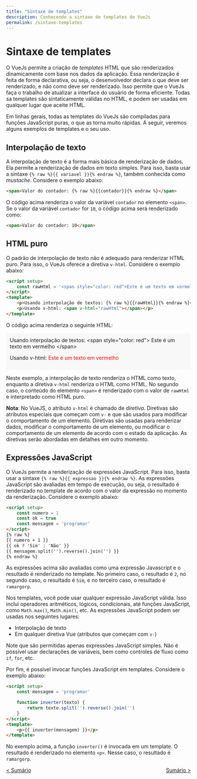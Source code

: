 ```yaml
---
title: "Sintaxe de templates"
description: Conhecendo a sintaxe de templates do VueJs
permalink: /sintaxe-templates
---
```


# Sintaxe de templates

O VueJs permite a criação de *templates* HTML que são renderizados dinamicamente com base nos dados da aplicação. Essa renderização é feita de forma declarativa, ou seja, o desenvolvedor declara o que deve ser renderizado, e não como deve ser renderizado. Isso permite que o VueJs faça o trabalho de atualizar a interface do usuário de forma eficiente. Todas sa templates são sintaticamente válidas no HTML, e podem ser usadas em qualquer lugar que aceite HTML.

Em linhas gerais, todas as templates do VueJs são compiladas para funções JavaScript puras, o que as torna muito rápidas. A seguir, veremos alguns exemplos de templates e o seu uso.

## Interpolação de texto

A interpolação de texto é a forma mais básica de renderização de dados. Ela permite a renderização de dados em texto simples. Para isso, basta usar a sintaxe `{% raw %}{{ variavel }}{% endraw %}`, também conhecida como *mustache*. Considere o exemplo abaixo:

```html
<span>Valor do contador: {% raw %}{{contador}}{% endraw %}</span>
```

O código acima renderiza o valor da variável `contador` no elemento `<span>`. Se o valor da variável `contador` for `10`, o código acima será renderizado como:

```html
<span>Valor do contador: 10</span>
```

## HTML puro

O padrão de interpolação de texto não é adequado para renderizar HTML puro. Para isso, o VueJs oferece a diretiva `v-html`. Considere o exemplo abaixo:

```html
<script setup>
    const rawHtml = '<span style="color: red">Este é um texto em vermelho</span>'
</script>
<template>
    <p>Usando interpolação de textos: {% raw %}{{rawHtml}}{% endraw %}</p>
    <p>Usando v-html: <span v-html="rawHtml"></span></p>
</template>
```

O código acima renderiza o seguinte HTML:

<div style="padding:10px;background-color: #f8f8f8;">
Usando interpolação de textos: &ltspan style="color: red"&gt Este é um texto em vermelho &lt/span&gt
<p>Usando v-html: <span style="color: red">Este é um texto em vermelho</span></p>
</div>

Neste exemplo, a interpolação de texto renderiza o HTML como texto, enquanto a diretiva `v-html` renderiza o HTML como HTML. No segundo caso, o conteúdo do elemento `<span>` é renderizado com o valor de `rawHtml` e interpretado como HTML puro.

**Nota**: No VueJS, o atributo `v-html` é chamado de *diretiva*. Diretivas são atributos especiais que começam com `v-` e que são usados para modificar o comportamento de um elemento. Diretivas são usadas para renderizar dados, modificar o comportamento de um elemento, ou modificar o comportamento de um elemento de acordo com o estado da aplicação. As diretivas serão abordadas em detalhes em outro momento.

## Expressões JavaScript

O VueJs permite a renderização de expressões JavaScript. Para isso, basta usar a sintaxe `{% raw %}{{ expressao }}{% endraw %}`. As expressões JavaScript são avaliadas em tempo de execução, ou seja, o resultado é renderizado no template de acordo com o valor da expressão no momento da renderização. Considere o exemplo abaixo:

```html
<script setup>
    const numero = 1
    const ok = true
    const mensagem = 'programar'
</script>
{% raw %}
{{ numero + 1 }}
{{ ok ? 'Sim' : 'Não' }}
{{ mensagem.split('').reverse().join('') }}
{% endraw %}
```

As expressões acima são avaliadas como uma expressão Javascript e o resultado é renderizado no template. No primeiro caso, o resultado é `2`, no segundo caso, o resultado é `Sim`, e no terceiro caso, o resultado é `ramargorp`.

Nos templates, você pode usar qualquer expressão JavaScript válida. Isso inclui operadores aritméticos, lógicos, condicionais, até funções JavaScript, como `Math.max()`, `Math.min()`, etc. As expressões JavaScript podem ser usadas nos seguintes lugares:

* Interpolação de texto
* Em qualquer diretiva Vue (atributos que começam com `v-`)

Note que são permitidas apenas expressões JavaScript simples. Não é possível usar declarações de variáveis, bem como controles de fluxo como `if`, `for`, etc.

Por fim, é possível invocar funções JavaScript em templates. Considere o exemplo abaixo:

```html
<script setup>
    const mensagem = 'programar'

    function inverter(texto) {
        return texto.split('').reverse().join('')
    }
</script>
<template>
    <p>{{ inverter(mensagem) }}</p>
</template>
```

No exemplo acima, a função `inverter()` é invocada em um template. O resultado é renderizado no elemento `<p>`. Nesse caso, o resultado é `ramargorp`.

<span style="display: flex; justify-content: space-between;"><span>[&lt; Sumário](../ "Início")</span> <span>[Sumário &gt;](../ "Próximo")</span></span>